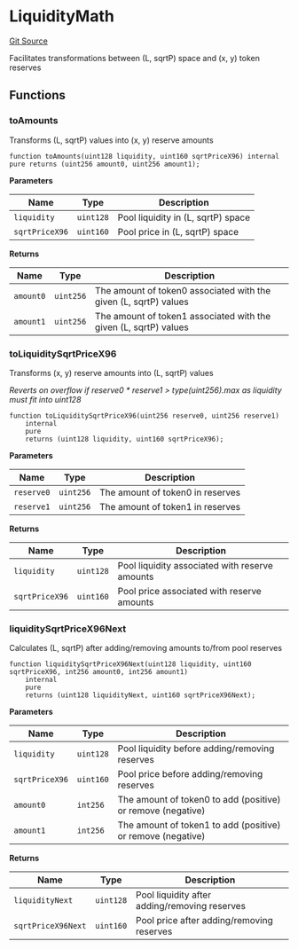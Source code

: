 # LiquidityMath
[Git Source](https://github.com/MarginalProtocol/v1-core/blob/2d246e9b4f6e970321a0f235176b47b340c9a03b/contracts/libraries/LiquidityMath.sol)

Facilitates transformations between (L, sqrtP) space and (x, y) token reserves


## Functions
### toAmounts

Transforms (L, sqrtP) values into (x, y) reserve amounts


```solidity
function toAmounts(uint128 liquidity, uint160 sqrtPriceX96) internal pure returns (uint256 amount0, uint256 amount1);
```
**Parameters**

|Name|Type|Description|
|----|----|-----------|
|`liquidity`|`uint128`|Pool liquidity in (L, sqrtP) space|
|`sqrtPriceX96`|`uint160`|Pool price in (L, sqrtP) space|

**Returns**

|Name|Type|Description|
|----|----|-----------|
|`amount0`|`uint256`|The amount of token0 associated with the given (L, sqrtP) values|
|`amount1`|`uint256`|The amount of token1 associated with the given (L, sqrtP) values|


### toLiquiditySqrtPriceX96

Transforms (x, y) reserve amounts into (L, sqrtP) values

*Reverts on overflow if reserve0 * reserve1 > type(uint256).max as liquidity must fit into uint128*


```solidity
function toLiquiditySqrtPriceX96(uint256 reserve0, uint256 reserve1)
    internal
    pure
    returns (uint128 liquidity, uint160 sqrtPriceX96);
```
**Parameters**

|Name|Type|Description|
|----|----|-----------|
|`reserve0`|`uint256`|The amount of token0 in reserves|
|`reserve1`|`uint256`|The amount of token1 in reserves|

**Returns**

|Name|Type|Description|
|----|----|-----------|
|`liquidity`|`uint128`|Pool liquidity associated with reserve amounts|
|`sqrtPriceX96`|`uint160`|Pool price associated with reserve amounts|


### liquiditySqrtPriceX96Next

Calculates (L, sqrtP) after adding/removing amounts to/from pool reserves


```solidity
function liquiditySqrtPriceX96Next(uint128 liquidity, uint160 sqrtPriceX96, int256 amount0, int256 amount1)
    internal
    pure
    returns (uint128 liquidityNext, uint160 sqrtPriceX96Next);
```
**Parameters**

|Name|Type|Description|
|----|----|-----------|
|`liquidity`|`uint128`|Pool liquidity before adding/removing reserves|
|`sqrtPriceX96`|`uint160`|Pool price before adding/removing reserves|
|`amount0`|`int256`|The amount of token0 to add (positive) or remove (negative)|
|`amount1`|`int256`|The amount of token1 to add (positive) or remove (negative)|

**Returns**

|Name|Type|Description|
|----|----|-----------|
|`liquidityNext`|`uint128`|Pool liquidity after adding/removing reserves|
|`sqrtPriceX96Next`|`uint160`|Pool price after adding/removing reserves|


